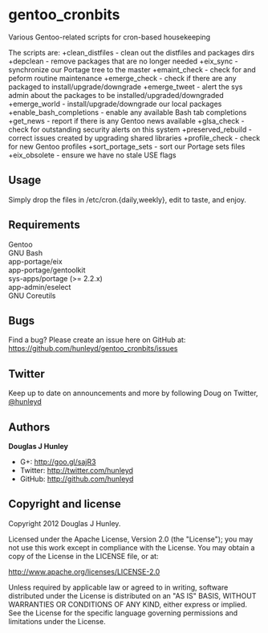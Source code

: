 gentoo_cronbits
===============

Various Gentoo-related scripts for cron-based housekeeping

The scripts are:
+clean_distfiles - clean out the distfiles and packages dirs
+depclean - remove packages that are no longer needed
+eix_sync - synchronize our Portage tree to the master
+emaint_check - check for and peform routine maintenance
+emerge_check - check if there are any packaged to install/upgrade/downgrade
+emerge_tweet - alert the sys admin about the packages to be installed/upgraded/downgraded
+emerge_world - install/upgrade/downgrade our local packages
+enable_bash_completions - enable any available Bash tab completions
+get_news - report if there is any Gentoo news available
+glsa_check - check for outstanding security alerts on this system
+preserved_rebuild - correct issues created by upgrading shared libraries
+profile_check - check for new Gentoo profiles
+sort_portage_sets - sort our Portage sets files
<br>
+eix_obsolete - ensure we have no stale USE flags

Usage
-----
Simply drop the files in /etc/cron.{daily,weekly}, edit to taste, and enjoy.

Requirements
------------
Gentoo
<br>GNU Bash
<br>app-portage/eix
<br>app-portage/gentoolkit
<br>sys-apps/portage (>= 2.2.x)
<br>app-admin/eselect
<br>GNU Coreutils

Bugs
----
Find a bug? Please create an issue here on GitHub at:
https://github.com/hunleyd/gentoo_cronbits/issues

Twitter
-------
Keep up to date on announcements and more by following Doug on Twitter, <a href="http://twitter.com/hunleyd">@hunleyd</a>

Authors
-------
**Douglas J Hunley**
+ G+: http://goo.gl/sajR3
+ Twitter: http://twitter.com/hunleyd
+ GitHub: http://github.com/hunleyd

Copyright and license
---------------------
Copyright 2012 Douglas J Hunley.

Licensed under the Apache License, Version 2.0 (the "License"); you may not use this work
except in compliance with the License. You may obtain a copy of the License in the
LICENSE file, or at:

http://www.apache.org/licenses/LICENSE-2.0

Unless required by applicable law or agreed to in writing, software distributed under the
License is distributed on an "AS IS" BASIS, WITHOUT WARRANTIES OR CONDITIONS OF ANY KIND,
either express or implied. See the License for the specific language governing
permissions and limitations under the License.
